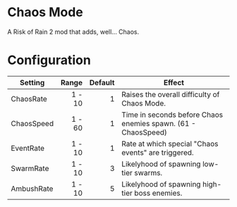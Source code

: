 # Chaos Mode
A Risk of Rain 2 mod that adds, well... Chaos.

# Configuration
Setting | Range | Default | Effect
---|---:|---:|---
ChaosRate | 1 - 10 | 1 | Raises the overall difficulty of Chaos Mode.
ChaosSpeed | 1 - 60 | 1 | Time in seconds before Chaos enemies spawn. (61 - ChaosSpeed)
EventRate | 1 - 10 | 1 | Rate at which special "Chaos events" are triggered.
SwarmRate | 1 - 10 | 3 | Likelyhood of spawning low-tier swarms.
AmbushRate | 1 - 10 | 5 | Likelyhood of spawning high-tier boss enemies.
